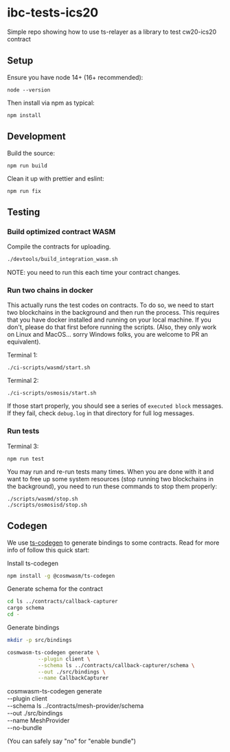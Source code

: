 # ibc-tests-ics20

Simple repo showing how to use ts-relayer as a library to test cw20-ics20 contract

## Setup

Ensure you have node 14+ (16+ recommended):

```
node --version
```

Then install via npm as typical:

```
npm install
```

## Development

Build the source:

```
npm run build
```

Clean it up with prettier and eslint:

```
npm run fix
```

## Testing

### Build optimized contract WASM

Compile the contracts for uploading.

```sh
./devtools/build_integration_wasm.sh
```

NOTE: you need to run this each time your contract changes.

### Run two chains in docker

This actually runs the test codes on contracts. To do so, we need to start two blockchains in the background and then run the process. This requires that you have docker installed and running on your local machine. If you don't, please do that first before running the scripts. (Also, they only work on Linux and MacOS... sorry Windows folks, you are welcome to PR an equivalent).

Terminal 1:

```
./ci-scripts/wasmd/start.sh
```

Terminal 2:

```
./ci-scripts/osmosis/start.sh
```

If those start properly, you should see a series of `executed block` messages. If they fail, check `debug.log` in that directory for full log messages.

### Run tests

Terminal 3:

```
npm run test
```

You may run and re-run tests many times. When you are done with it and want to free up some system resources (stop running two blockchains in the background), you need to run these commands to stop them properly:

```
./scripts/wasmd/stop.sh
./scripts/osmosisd/stop.sh
```

## Codegen

We use [ts-codegen](https://github.com/CosmWasm/ts-codegen) to generate bindings to some contracts.
Read for more info of follow this quick start:

Install ts-codegen

```bash
npm install -g @cosmwasm/ts-codegen
```

Generate schema for the contract

```bash
cd ls ../contracts/callback-capturer
cargo schema
cd -
```

Generate bindings

```bash
mkdir -p src/bindings

cosmwasm-ts-codegen generate \
          --plugin client \
          --schema ls ../contracts/callback-capturer/schema \
          --out ./src/bindings \
          --name CallbackCapturer
```

cosmwasm-ts-codegen generate \
 --plugin client \
 --schema ls ../contracts/mesh-provider/schema \
 --out ./src/bindings \
 --name MeshProvider \
 --no-bundle

(You can safely say "no" for "enable bundle")
